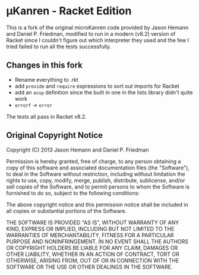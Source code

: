 # µKanren - Racket Edition

This is a fork of the original microKanren code provided by Jason Hemann and Daniel P. Friedman, modified to run in a modern (v8.2) version of Racket since I couldn't figure out which interpreter they used and the few I tried failed to run all the tests successfully.

## Changes in this fork

- Rename everything to .rkt
- add `provide` and `require` expressions to sort out imports for Racket
- add an `assp` definition since the built in one in the lists library didn't quite work
- `errorf` → `error`

The tests all pass in Racket v8.2.

## Original Copyright Notice

Copyright (C) 2013 Jason Hemann and Daniel P. Friedman

Permission is hereby granted, free of charge, to any person obtaining a copy of this software and associated documentation files (the "Software"), to deal in the Software without restriction, including without limitation the rights to use, copy, modify, merge, publish, distribute, sublicense, and/or sell copies of the Software, and to permit persons to whom the Software is furnished to do so, subject to the following conditions:

The above copyright notice and this permission notice shall be included in all copies or substantial portions of the Software.

THE SOFTWARE IS PROVIDED "AS IS", WITHOUT WARRANTY OF ANY KIND, EXPRESS OR IMPLIED, INCLUDING BUT NOT LIMITED TO THE WARRANTIES OF MERCHANTABILITY, FITNESS FOR A PARTICULAR PURPOSE AND NONINFRINGEMENT. IN NO EVENT SHALL THE AUTHORS OR COPYRIGHT HOLDERS BE LIABLE FOR ANY CLAIM, DAMAGES OR OTHER LIABILITY, WHETHER IN AN ACTION OF CONTRACT, TORT OR OTHERWISE, ARISING FROM, OUT OF OR IN CONNECTION WITH THE SOFTWARE OR THE USE OR OTHER DEALINGS IN THE SOFTWARE.
